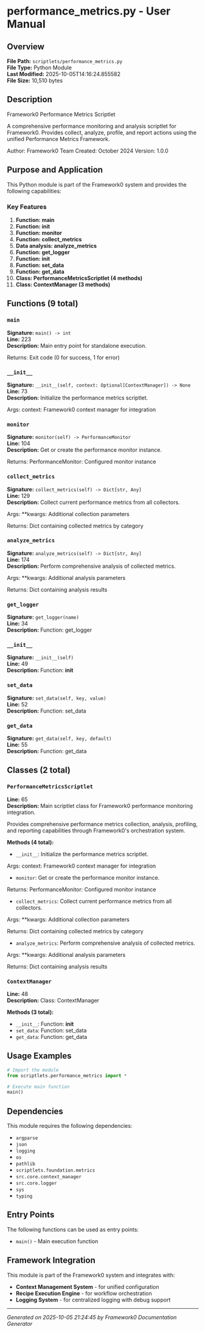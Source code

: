 # performance_metrics.py - User Manual

## Overview
**File Path:** `scriptlets/performance_metrics.py`  
**File Type:** Python Module  
**Last Modified:** 2025-10-05T14:16:24.855582  
**File Size:** 10,510 bytes  

## Description
Framework0 Performance Metrics Scriptlet

A comprehensive performance monitoring and analysis scriptlet for Framework0.
Provides collect, analyze, profile, and report actions using the unified
Performance Metrics Framework.

Author: Framework0 Team
Created: October 2024
Version: 1.0.0

## Purpose and Application
This Python module is part of the Framework0 system and provides the following capabilities:

### Key Features
1. **Function: main**
2. **Function: __init__**
3. **Function: monitor**
4. **Function: collect_metrics**
5. **Data analysis: analyze_metrics**
6. **Function: get_logger**
7. **Function: __init__**
8. **Function: set_data**
9. **Function: get_data**
10. **Class: PerformanceMetricsScriptlet (4 methods)**
11. **Class: ContextManager (3 methods)**

## Functions (9 total)

### `main`

**Signature:** `main() -> int`  
**Line:** 223  
**Description:** Main entry point for standalone execution.

Returns:
    Exit code (0 for success, 1 for error)

### `__init__`

**Signature:** `__init__(self, context: Optional[ContextManager]) -> None`  
**Line:** 73  
**Description:** Initialize the performance metrics scriptlet.

Args:
    context: Framework0 context manager for integration

### `monitor`

**Signature:** `monitor(self) -> PerformanceMonitor`  
**Line:** 104  
**Description:** Get or create the performance monitor instance.

Returns:
    PerformanceMonitor: Configured monitor instance

### `collect_metrics`

**Signature:** `collect_metrics(self) -> Dict[str, Any]`  
**Line:** 129  
**Description:** Collect current performance metrics from all collectors.

Args:
    **kwargs: Additional collection parameters
    
Returns:
    Dict containing collected metrics by category

### `analyze_metrics`

**Signature:** `analyze_metrics(self) -> Dict[str, Any]`  
**Line:** 174  
**Description:** Perform comprehensive analysis of collected metrics.

Args:
    **kwargs: Additional analysis parameters
    
Returns:
    Dict containing analysis results

### `get_logger`

**Signature:** `get_logger(name)`  
**Line:** 34  
**Description:** Function: get_logger

### `__init__`

**Signature:** `__init__(self)`  
**Line:** 49  
**Description:** Function: __init__

### `set_data`

**Signature:** `set_data(self, key, value)`  
**Line:** 52  
**Description:** Function: set_data

### `get_data`

**Signature:** `get_data(self, key, default)`  
**Line:** 55  
**Description:** Function: get_data


## Classes (2 total)

### `PerformanceMetricsScriptlet`

**Line:** 65  
**Description:** Main scriptlet class for Framework0 performance monitoring integration.

Provides comprehensive performance metrics collection, analysis, profiling,
and reporting capabilities through Framework0's orchestration system.

**Methods (4 total):**
- `__init__`: Initialize the performance metrics scriptlet.

Args:
    context: Framework0 context manager for integration
- `monitor`: Get or create the performance monitor instance.

Returns:
    PerformanceMonitor: Configured monitor instance
- `collect_metrics`: Collect current performance metrics from all collectors.

Args:
    **kwargs: Additional collection parameters
    
Returns:
    Dict containing collected metrics by category
- `analyze_metrics`: Perform comprehensive analysis of collected metrics.

Args:
    **kwargs: Additional analysis parameters
    
Returns:
    Dict containing analysis results

### `ContextManager`

**Line:** 48  
**Description:** Class: ContextManager

**Methods (3 total):**
- `__init__`: Function: __init__
- `set_data`: Function: set_data
- `get_data`: Function: get_data


## Usage Examples

```python
# Import the module
from scriptlets.performance_metrics import *

# Execute main function
main()
```


## Dependencies

This module requires the following dependencies:

- `argparse`
- `json`
- `logging`
- `os`
- `pathlib`
- `scriptlets.foundation.metrics`
- `src.core.context_manager`
- `src.core.logger`
- `sys`
- `typing`


## Entry Points

The following functions can be used as entry points:

- `main()` - Main execution function


## Framework Integration

This module is part of the Framework0 system and integrates with:

- **Context Management System** - for unified configuration
- **Recipe Execution Engine** - for workflow orchestration
- **Logging System** - for centralized logging with debug support


---
*Generated on 2025-10-05 21:24:45 by Framework0 Documentation Generator*

